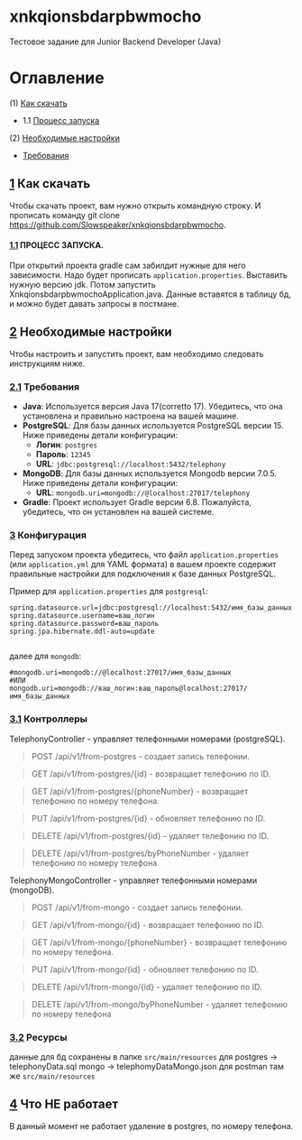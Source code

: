 # xnkqionsbdarpbwmocho

Тестовое задание для Junior Backend Developer (Java)

# Оглавление
(1) [Как скачать](#how-to-download)
- 1.1  [Процесс запуска](#launch-process)

(2) [Необходимые настройки](#needable-settings) 
- [Требования](#requiremnts) 

## [1](#how-to-download) Как скачать 

Чтобы скачать проект, вам нужно открыть командную строку. И прописать команду git clone https://github.com/Slowspeaker/xnkqionsbdarpbwmocho.

#### [1.1](#how-to-download) ПРОЦЕСС ЗАПУСКА.
При открытий проекта gradle сам забилдит нужные для него зависимости. Надо будет прописать `application.properties`.
Выставить нужную версию jdk. Потом запустить XnkqionsbdarpbwmochoApplication.java. Данные вставятся в таблицу бд, и можно будет давать запросы в постмане.


## [2](#needable-settings) Необходимые настройки

Чтобы настроить и запустить проект, вам необходимо следовать инструкциям ниже.

### [2.1](#requiremnts) Требования

- **Java**: Используется версия Java 17(corretto 17). Убедитесь, что она установлена и правильно настроена на вашей машине.
- **PostgreSQL**: Для базы данных используется PostgreSQL версии 15. Ниже приведены детали конфигурации:
  - **Логин**: `postgres`
  - **Пароль**: `12345`
  - **URL**: `jdbc:postgresql://localhost:5432/telephony`
- **MongoDB**: Для базы данных используется Mongodb версии 7.0.5. Ниже приведены детали конфигурации:
  - **URL**: `mongodb.uri=mongodb://@localhost:27017/telephony` 
- **Gradle**: Проект использует Gradle версии 6.8. Пожалуйста, убедитесь, что он установлен на вашей системе.

### [3](#configuration) Конфигурация

Перед запуском проекта убедитесь, что файл `application.properties` (или `application.yml` для YAML формата) в вашем проекте содержит правильные настройки для подключения к базе данных PostgreSQL.

Пример для `application.properties` для `postgresql`:

```properties
spring.datasource.url=jdbc:postgresql://localhost:5432/имя_базы_данных
spring.datasource.username=ваш_логин
spring.datasource.password=ваш_пароль
spring.jpa.hibernate.ddl-auto=update


````
далее для `mongodb`:

```properties
#mongodb.uri=mongodb://@localhost:27017/имя_базы_данных
#ИЛИ
mongodb.uri=mongodb://ваш_логин:ваш_пароль@localhost:27017/имя_базы_данных
````
### [3.1](#configuration-controllers) Контроллеры


TelephonyController - управляет телефонными номерами (postgreSQL).


>POST /api/v1/from-postgres - создает запись телефонии.

>GET /api/v1/from-postgres/{id} - возвращает телефонию по ID.

>GET /api/v1/from-postgres/{phoneNumber} - возвращает телефонию по номеру телефона.

>PUT /api/v1/from-postgres/{id} - обновляет телефонию по ID.

>DELETE /api/v1/from-postgres/{id} - удаляет телефонию по ID.

>DELETE /api/v1/from-postgres/byPhoneNumber - удаляет телефонию по номеру телефона

TelephonyMongoController - управляет телефонными номерами (mongoDB).


>POST /api/v1/from-mongo - создает запись телефонии.

>GET /api/v1/from-mongo/{id} - возвращает телефонию по ID.

>GET /api/v1/from-mongo/{phoneNumber} - возвращает телефонию по номеру телефона.

>PUT /api/v1/from-mongo/{id} - обновляет телефонию по ID.

>DELETE /api/v1/from-mongo/{id} - удаляет телефонию по ID.

>DELETE /api/v1/from-mongo/byPhoneNumber - удаляет телефонию по номеру телефона

### [3.2](#configuration-resources) Ресурсы
данные для бд сохранены в папке `src/main/resources` 
для postgres -> telephonyData.sql
mongo -> telephomyDataMongo.json 
для postman там же `src/main/resources`



## [4](#dont-work) Что НЕ работает

В данный момент не работает удаление в postgres, по номеру телефона.